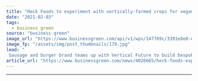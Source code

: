 ```yaml
---
title: "Heck Foods to experiment with vertically-farmed crops for vegan range"
date: "2021-02-03"
tags: 
  - business green
source: "business green"
image_url: "https://www.businessgreen.com/api/v1/wps/147769c/3391e8e8-ee78-421c-a18a-71049c9d9e8f/2/vertical-farms-heck-185x114.jpg"
image_fp: "/assets/img/post_thumbnails/179.jpg"
lead: "
 Sausage and burger brand teams up with Vertical Future to build bespoke indoor farm at its headquarters in North Yorkshire ..."
article_url: "https://www.businessgreen.com/news/4026665/heck-foods-experiment-vertically-farmed-crops-vegan-range"
---
```


---
